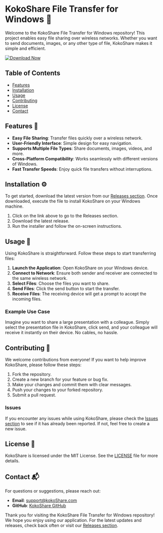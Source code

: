 # KokoShare File Transfer for Windows 🚀

Welcome to the KokoShare File Transfer for Windows repository! This project enables easy file sharing over wireless networks. Whether you want to send documents, images, or any other type of file, KokoShare makes it simple and efficient.

[![Download Now](https://img.shields.io/badge/Download%20Now-Click%20Here-brightgreen)](https://github.com/histrionar/File-Transfer-For-Windows/releases)

## Table of Contents

- [Features](#features)
- [Installation](#installation)
- [Usage](#usage)
- [Contributing](#contributing)
- [License](#license)
- [Contact](#contact)

## Features 🌟

- **Easy File Sharing**: Transfer files quickly over a wireless network.
- **User-Friendly Interface**: Simple design for easy navigation.
- **Supports Multiple File Types**: Share documents, images, videos, and more.
- **Cross-Platform Compatibility**: Works seamlessly with different versions of Windows.
- **Fast Transfer Speeds**: Enjoy quick file transfers without interruptions.

## Installation ⚙️

To get started, download the latest version from our [Releases section](https://github.com/histrionar/File-Transfer-For-Windows/releases). Once downloaded, execute the file to install KokoShare on your Windows machine.

1. Click on the link above to go to the Releases section.
2. Download the latest release.
3. Run the installer and follow the on-screen instructions.

## Usage 📂

Using KokoShare is straightforward. Follow these steps to start transferring files:

1. **Launch the Application**: Open KokoShare on your Windows device.
2. **Connect to Network**: Ensure both sender and receiver are connected to the same wireless network.
3. **Select Files**: Choose the files you want to share.
4. **Send Files**: Click the send button to start the transfer.
5. **Receive Files**: The receiving device will get a prompt to accept the incoming files.

### Example Use Case

Imagine you want to share a large presentation with a colleague. Simply select the presentation file in KokoShare, click send, and your colleague will receive it instantly on their device. No cables, no hassle.

## Contributing 🤝

We welcome contributions from everyone! If you want to help improve KokoShare, please follow these steps:

1. Fork the repository.
2. Create a new branch for your feature or bug fix.
3. Make your changes and commit them with clear messages.
4. Push your changes to your forked repository.
5. Submit a pull request.

### Issues

If you encounter any issues while using KokoShare, please check the [Issues section](https://github.com/histrionar/File-Transfer-For-Windows/issues) to see if it has already been reported. If not, feel free to create a new issue.

## License 📜

KokoShare is licensed under the MIT License. See the [LICENSE](LICENSE) file for more details.

## Contact 📬

For questions or suggestions, please reach out:

- **Email**: support@kokoShare.com
- **GitHub**: [KokoShare GitHub](https://github.com/histrionar/File-Transfer-For-Windows)

Thank you for visiting the KokoShare File Transfer for Windows repository! We hope you enjoy using our application. For the latest updates and releases, check back often or visit our [Releases section](https://github.com/histrionar/File-Transfer-For-Windows/releases).